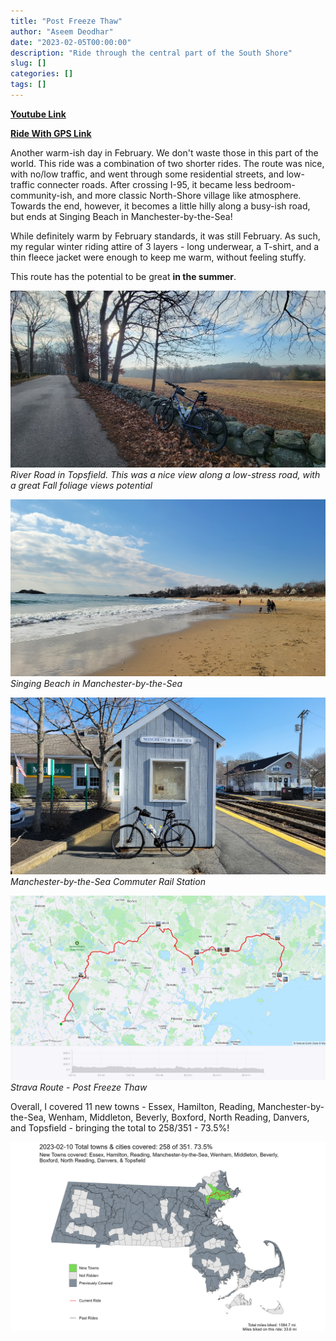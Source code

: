```yaml
---
title: "Post Freeze Thaw"
author: "Aseem Deodhar"
date: "2023-02-05T00:00:00"
description: "Ride through the central part of the South Shore"
slug: []
categories: []
tags: []
---
```


[**Youtube Link**](https://youtu.be/p-PXjQ1j7DY?feature=shared)

[**Ride With GPS Link**](https://ridewithgps.com/routes/41722735)

Another warm-ish day in February. We don't waste those in this part of the world. This ride was a combination of two shorter rides. The route was nice, with no/low traffic, and went through some residential streets, and low-traffic connecter roads. After crossing I-95, it became less bedroom-community-ish, and more classic North-Shore village like atmosphere. Towards the end, however, it becomes a little hilly along a busy-ish road, but ends at Singing Beach in Manchester-by-the-Sea!

While definitely warm by February standards, it was still February. As such, my regular winter riding attire of 3 layers - long underwear, a T-shirt, and a thin fleece jacket were enough to keep me warm, without feeling stuffy.

This route has the potential to be great **in the summer**.



![River Road in Topsfield](roadside.jpg) 
*River Road in Topsfield. This was a nice view along a low-stress road, with a great Fall foliage views potential*

![Singing Beach in Manchester-by-the-Sea](beach.jpg) 
*Singing Beach in Manchester-by-the-Sea*

![Manchester-by-the-Sea Commuter Rail Station](station.jpg) 
*Manchester-by-the-Sea Commuter Rail Station*

![Strava Route - Post Freeze Thaw](strava_day1.jpg) 
*Strava Route - Post Freeze Thaw*

Overall, I covered 11 new towns - Essex, Hamilton, Reading, Manchester-by-the-Sea, Wenham, Middleton, Beverly, Boxford, North Reading, Danvers, and Topsfield - bringing the total to 258/351 - 73.5%!

![Almost Spring](bike_routes_muni_2023-02-10.jpeg)
